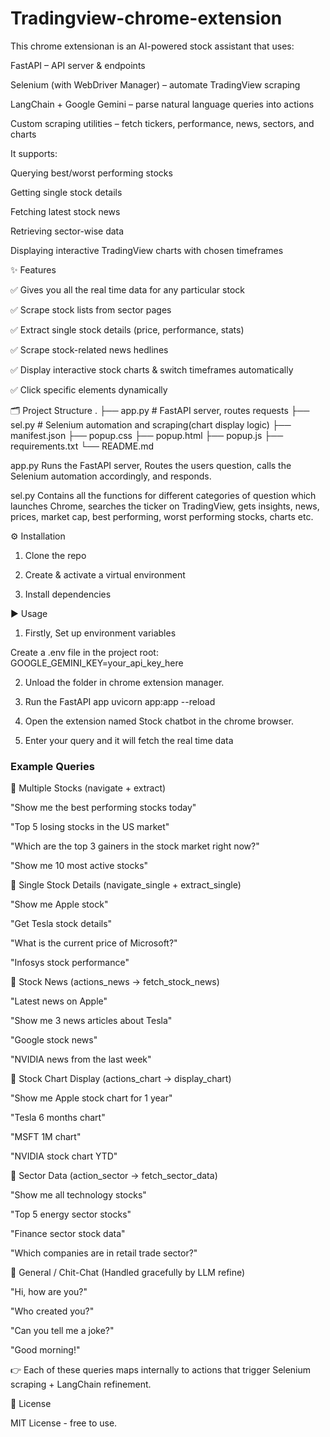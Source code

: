 # Tradingview-chrome-extension

This chrome extensionan is an AI-powered stock assistant that uses:

FastAPI – API server & endpoints

Selenium (with WebDriver Manager) – automate TradingView scraping

LangChain + Google Gemini – parse natural language queries into actions

Custom scraping utilities – fetch tickers, performance, news, sectors, and charts

It supports:

Querying best/worst performing stocks

Getting single stock details

Fetching latest stock news

Retrieving sector-wise data

Displaying interactive TradingView charts with chosen timeframes

✨ Features

✅ Gives you all the real time data for any particular stock

✅ Scrape stock lists from sector pages

✅ Extract single stock details (price, performance, stats)

✅ Scrape stock-related news hedlines

✅ Display interactive stock charts & switch timeframes automatically

✅ Click specific elements dynamically


🗂 Project Structure
.
├── app.py        # FastAPI server, routes requests
├── sel.py        # Selenium automation and scraping(chart display logic)
├── manifest.json 
├── popup.css
├── popup.html
├── popup.js
├── requirements.txt
└── README.md  

app.py
Runs the FastAPI server, Routes the users question, calls the Selenium automation accordingly, and responds.

sel.py
Contains all the functions for different categories of question which launches Chrome, 
searches the ticker on TradingView, gets insights, news, prices, market cap, best performing, worst performing stocks, charts etc.

⚙️ Installation

1. Clone the repo
  
2. Create & activate a virtual environment

3. Install dependencies



▶️ Usage

1. Firstly, Set up environment variables

Create a .env file in the project root:
GOOGLE_GEMINI_KEY=your_api_key_here

2. Unload the folder in chrome extension manager.

3. Run the FastAPI app
uvicorn app:app --reload

4. Open the extension named Stock chatbot in the chrome browser.

5. Enter your query and it will fetch the real time data


### Example Queries ###
🔹 Multiple Stocks (navigate + extract)

"Show me the best performing stocks today"

"Top 5 losing stocks in the US market"

"Which are the top 3 gainers in the stock market right now?"

"Show me 10 most active stocks"

🔹 Single Stock Details (navigate_single + extract_single)

"Show me Apple stock"

"Get Tesla stock details"

"What is the current price of Microsoft?"

"Infosys stock performance"

🔹 Stock News (actions_news → fetch_stock_news)

"Latest news on Apple"

"Show me 3 news articles about Tesla"

"Google stock news"

"NVIDIA news from the last week"

🔹 Stock Chart Display (actions_chart → display_chart)

"Show me Apple stock chart for 1 year"

"Tesla 6 months chart"

"MSFT 1M chart"

"NVIDIA stock chart YTD"

🔹 Sector Data (action_sector → fetch_sector_data)

"Show me all technology stocks"

"Top 5 energy sector stocks"

"Finance sector stock data"

"Which companies are in retail trade sector?"

🔹 General / Chit-Chat (Handled gracefully by LLM refine)

"Hi, how are you?"

"Who created you?"

"Can you tell me a joke?"

"Good morning!"

👉 Each of these queries maps internally to actions that trigger Selenium scraping + LangChain refinement.


📜 License

MIT License - free to use.
